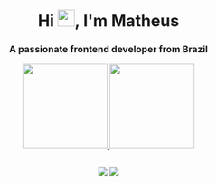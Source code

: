 <h1 align="center">Hi <img src="https://raw.githubusercontent.com/kaueMarques/kaueMarques/master/hi.gif" height="30px">, I'm Matheus</h1>
<h3 align="center">A passionate frontend developer from Brazil</h3>

<div align="center">
  <a href="https://github.com/matheussbacelar">
  <img height="150em" src="https://github-readme-stats.vercel.app/api?username=matheussbacelar&show_icons=true&theme=github_dark"/>
  <img height="150em" src="https://github-readme-stats.vercel.app/api/top-langs/?username=matheussbacelar&layout=compact&langs_count=7&theme=github_dark"/>
</div>

  ##
  
<div align="center">
  <a href="https://twitter.com/matheussbacelar?lang=bg" target="_blank"><img src="https://img.shields.io/badge/Twitter-1DA1F2?style=for-the-badge&logo=twitter&logoColor=white" target="_blank"></a>
    <a href="https://www.linkedin.com/in/matheussbacelar/" target="_blank"><img src="https://img.shields.io/badge/LinkedIn-0077B5?style=for-the-badge&logo=linkedin&logoColor=white" target="_blank"></a>
</div>

